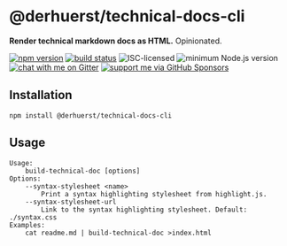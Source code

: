 # @derhuerst/technical-docs-cli

**Render technical markdown docs as HTML.** Opinionated.

[![npm version](https://img.shields.io/npm/v/@derhuerst/technical-docs-cli.svg)](https://www.npmjs.com/package/@derhuerst/technical-docs-cli)
[![build status](https://api.travis-ci.org/derhuerst/@derhuerst/technical-docs-cli.svg?branch=master)](https://travis-ci.org/derhuerst/@derhuerst/technical-docs-cli)
![ISC-licensed](https://img.shields.io/github/license/derhuerst/@derhuerst/technical-docs-cli.svg)
![minimum Node.js version](https://img.shields.io/node/v/@derhuerst/technical-docs-cli.svg)
[![chat with me on Gitter](https://img.shields.io/badge/chat%20with%20me-on%20gitter-512e92.svg)](https://gitter.im/derhuerst)
[![support me via GitHub Sponsors](https://img.shields.io/badge/support%20me-donate-fa7664.svg)](https://github.com/sponsors/derhuerst)


## Installation

```shell
npm install @derhuerst/technical-docs-cli
```


## Usage

```
Usage:
    build-technical-doc [options]
Options:
	--syntax-stylesheet <name>
		Print a syntax highlighting stylesheet from highlight.js.
	--syntax-stylesheet-url
		Link to the syntax highlighting stylesheet. Default: ./syntax.css
Examples:
	cat readme.md | build-technical-doc >index.html
```
